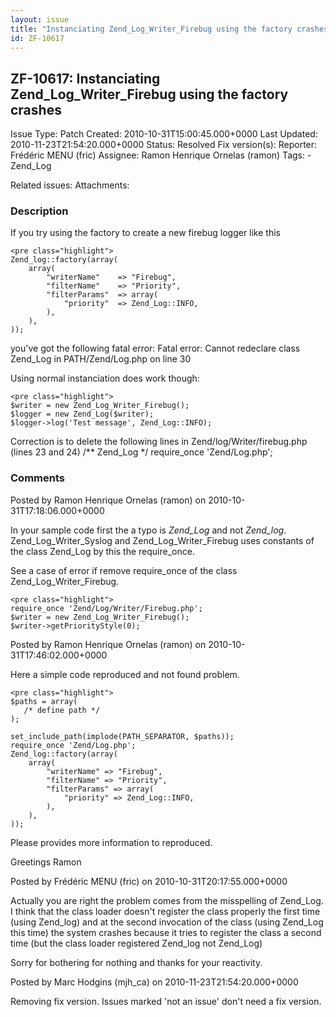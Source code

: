```yaml
---
layout: issue
title: "Instanciating Zend_Log_Writer_Firebug using the factory crashes"
id: ZF-10617
---
```


ZF-10617: Instanciating Zend\_Log\_Writer\_Firebug using the factory crashes
----------------------------------------------------------------------------

 Issue Type: Patch Created: 2010-10-31T15:00:45.000+0000 Last Updated: 2010-11-23T21:54:20.000+0000 Status: Resolved Fix version(s): 
 Reporter:  Frédéric MENU (fric)  Assignee:  Ramon Henrique Ornelas (ramon)  Tags: - Zend\_Log
 
 Related issues: 
 Attachments: 
### Description

If you try using the factory to create a new firebug logger like this

 
    <pre class="highlight">
    Zend_log::factory(array(
        array(
            "writerName"    => "Firebug",
            "filterName"    => "Priority",
            "filterParams"  => array(
                "priority"  => Zend_Log::INFO,
            ),
        ),
    ));


you've got the following fatal error: Fatal error: Cannot redeclare class Zend\_Log in PATH/Zend/Log.php on line 30

Using normal instanciation does work though:

 
    <pre class="highlight">
    $writer = new Zend_Log_Writer_Firebug();
    $logger = new Zend_Log($writer);
    $logger->log('Test message', Zend_Log::INFO);


Correction is to delete the following lines in Zend/log/Writer/firebug.php (lines 23 and 24) /\*\* Zend\_Log \*/ require\_once 'Zend/Log.php';

 

 

### Comments

Posted by Ramon Henrique Ornelas (ramon) on 2010-10-31T17:18:06.000+0000

In your sample code first the a typo is _Zend\_Log_ and not _Zend\_log_. Zend\_Log\_Writer\_Syslog and Zend\_Log\_Writer\_Firebug uses constants of the class Zend\_Log by this the require\_once.

See a case of error if remove require\_once of the class Zend\_Log\_Writer\_Firebug.

 
    <pre class="highlight">
    require_once 'Zend/Log/Writer/Firebug.php';
    $writer = new Zend_Log_Writer_Firebug();
    $writer->getPriorityStyle(0);


 

 

Posted by Ramon Henrique Ornelas (ramon) on 2010-10-31T17:46:02.000+0000

Here a simple code reproduced and not found problem.

 
    <pre class="highlight">
    $paths = array(
       /* define path */
    );
    
    set_include_path(implode(PATH_SEPARATOR, $paths));
    require_once 'Zend/Log.php';
    Zend_log::factory(array(
        array(
            "writerName" => "Firebug",
            "filterName" => "Priority",
            "filterParams" => array(
                "priority" => Zend_Log::INFO,
            ),
        ),
    ));
    


Please provides more information to reproduced.

Greetings Ramon

 

 

Posted by Frédéric MENU (fric) on 2010-10-31T20:17:55.000+0000

Actually you are right the problem comes from the misspelling of Zend\_Log. I think that the class loader doesn't register the class properly the first time (using Zend\_log) and at the second invocation of the class (using Zend\_Log this time) the system crashes because it tries to register the class a second time (but the class loader registered Zend\_log not Zend\_Log)

Sorry for bothering for nothing and thanks for your reactivity.

 

 

Posted by Marc Hodgins (mjh\_ca) on 2010-11-23T21:54:20.000+0000

Removing fix version. Issues marked 'not an issue' don't need a fix version.

 

 